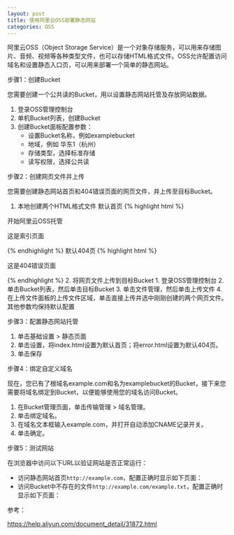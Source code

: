 ```yaml
---
layout: post
title: 使用阿里云OSS部署静态网站 
categories: OSS
---
```


阿里云OSS（Object Storage Service）是一个对象存储服务，可以用来存储图片、音频、视频等各种类型文件，也可以存储HTML格式文件。OSS允许配置访问域名和设置静态入口页，可以用来部署一个简单的静态网站。

步骤1：创建Bucket

您需要创建一个公共读的Bucket，用以设置静态网站托管及存放网站数据。

1. 登录OSS管理控制台
2. 单机Bucket列表，创建Bucket
3. 创建Bucket面板配置参数：
    * 设置Bucket名称，例如examplebucket
    * 地域，例如 华东1（杭州）
    * 存储类型，选择标准存储
    * 读写权限，选择公共读

步骤2：创建网页文件并上传

您需要创建静态网站首页和404错误页面的网页文件，并上传至目标Bucket。

1. 本地创建两个HTML格式文件
默认首页
{% highlight html %}
<html>
    <head>
       <title>Hello OSS!</title>
       <meta charset="utf-8">
    </head>
    <body>
       <p>开始阿里云OSS托管</p>
       <p>这是索引页面</p>
    </body>
</html>
{% endhighlight %}
默认404页
{% highlight html %}
<html>
<head>
   <title>Hello OSS!</title>
   <meta charset="utf-8">
</head>
<body>
   <p>这是404错误页面</p>
</body>
</html> 
{% endhighlight %}
2. 将网页文件上传到目标Bucket
    1. 登录OSS管理控制台
    2. 单击Bucket列表，然后单击目标Bucket
    3. 单击文件管理，然后单击上传文件
    4. 在上传文件面板的上传文件区域，单击直接上传并选中刚刚创建的两个网页文件。其他参数均保持默认配置

步骤3：配置静态网站托管

1. 单击基础设置 > 静态页面
2. 单击设置，将index.html设置为默认首页；将error.html设置为默认404页。
3. 单击保存

步骤4：绑定自定义域名

现在，您已有了根域名example.com和名为examplebucket的Bucket，接下来您需要将域名绑定到Bucket，以便能够使用您的域名访问Bucket。

1. 在Bucket管理页面，单击传输管理 > 域名管理。
2. 单击绑定域名。
3. 在域名文本框输入example.com，并打开自动添加CNAME记录开关。
4. 单击确定。

步骤5：测试网站

在浏览器中访问以下URL以验证网站是否正常运行：
* 访问静态网站首页`http://example.com`，配置正确时显示如下页面：
* 访问Bucket中不存在的文件`http://example.com/example.txt`，配置正确时显示如下页面：

参考：

https://help.aliyun.com/document_detail/31872.html